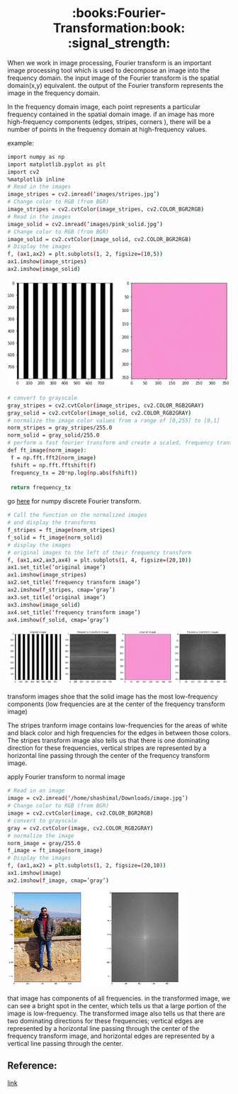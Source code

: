 
<h1 align="center">:books:Fourier-Transformation:book: :signal_strength: </h1>

When we work in image processing, Fourier transform is an important image processing tool which is used to decompose an image into the frequency domain. the input image of the Fourier transform is the spatial domain(x,y) equivalent. the output of the Fourier transform represents the image in the frequency domain.

In the frequency domain image, each point represents a particular frequency contained in the spatial domain image. if an image has more high-frequency components (edges, stripes, corners ), there will be a number of points in the frequency domain at high-frequency values.

example:

```bash
import numpy as np
import matplotlib.pyplot as plt
import cv2
%matplotlib inline
# Read in the images
image_stripes = cv2.imread(‘images/stripes.jpg’)
# Change color to RGB (from BGR)
image_stripes = cv2.cvtColor(image_stripes, cv2.COLOR_BGR2RGB)
# Read in the images
image_solid = cv2.imread(‘images/pink_solid.jpg’)
# Change color to RGB (from BGR)
image_solid = cv2.cvtColor(image_solid, cv2.COLOR_BGR2RGB)
# Display the images
f, (ax1,ax2) = plt.subplots(1, 2, figsize=(10,5))
ax1.imshow(image_stripes)
ax2.imshow(image_solid)
```


![stripes](images/stripes_imag.png)
```bash
# convert to grayscale
gray_stripes = cv2.cvtColor(image_stripes, cv2.COLOR_RGB2GRAY)
gray_solid = cv2.cvtColor(image_solid, cv2.COLOR_RGB2GRAY)
# normalize the image color values from a range of [0,255] to [0,1] 
norm_stripes = gray_stripes/255.0
norm_solid = gray_solid/255.0
# perform a fast fourier transform and create a scaled, frequency transform image
def ft_image(norm_image):
 f = np.fft.fft2(norm_image) 
 fshift = np.fft.fftshift(f)
 frequency_tx = 20*np.log(np.abs(fshift))
 
 return frequency_tx
 ```
go [here](https://numpy.org/doc/stable/reference/routines.fft.html) for numpy discrete Fourier transform.

```bash
# Call the function on the normalized images
# and display the transforms
f_stripes = ft_image(norm_stripes)
f_solid = ft_image(norm_solid)
# display the images
# original images to the left of their frequency transform
f, (ax1,ax2,ax3,ax4) = plt.subplots(1, 4, figsize=(20,10))
ax1.set_title(‘original image’)
ax1.imshow(image_stripes)
ax2.set_title(‘frequency transform image’)
ax2.imshow(f_stripes, cmap=’gray’)
ax3.set_title(‘original image’)
ax3.imshow(image_solid)
ax4.set_title(‘frequency transform image’)
ax4.imshow(f_solid, cmap=’gray’)
```
![stripes](images/stripe_2.png)

transform images shoe that the solid image has the most low-frequency components (low frequencies are at the center of the frequency transform image)

The stripes tranform image contains low-frequencies for the areas of white and black color and high frequencies for the edges in between those colors. The stripes transform image also tells us that there is one dominating direction for these frequencies, vertical stripes are represented by a horizontal line passing through the center of the frequency transform image.

apply Fourier transform to normal image
```bash
# Read in an image
image = cv2.imread(‘/home/shashimal/Downloads/image.jpg’)
# Change color to RGB (from BGR)
image = cv2.cvtColor(image, cv2.COLOR_BGR2RGB)
# convert to grayscale
gray = cv2.cvtColor(image, cv2.COLOR_RGB2GRAY)
# normalize the image
norm_image = gray/255.0
f_image = ft_image(norm_image)
# Display the images
f, (ax1,ax2) = plt.subplots(1, 2, figsize=(20,10))
ax1.imshow(image)
ax2.imshow(f_image, cmap=’gray’)
```
![stripes](images/sample.png)

that image has components of all frequencies. in the transformed image, we can see a bright spot in the center, which tells us that a large portion of the image is low-frequency. The transformed image also tells us that there are two dominating directions for these frequencies; vertical edges are represented by a horizontal line passing through the center of the frequency transform image, and horizontal edges are represented by a vertical line passing through the center.

##  Reference:
[link](https://medium.com/@shashimalsenarath.17/fourier-transform-computer-vision-283b997ad289#:~:text=When%20we%20work%20in%20image,(x%2Cy)%20equivalent.)
